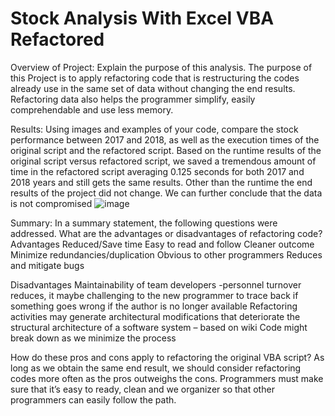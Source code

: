# Stock Analysis With Excel VBA Refactored
Overview of Project: Explain the purpose of this analysis.
The purpose of this Project is to apply refactoring code that is restructuring the codes already use in the same set of data without changing the end results. Refactoring data also helps the programmer simplify, easily comprehendable and use less memory.

Results:
Using images and examples of your code, compare the stock performance between 2017 and 2018, as well as the execution times of the original script and the refactored script. Based on the runtime results of the original script versus refactored script, we saved a tremendous amount of time in the refactored script averaging 0.125 seconds for both 2017 and 2018 years and still gets the same results. Other than the runtime the end results of the project did not change. We can further conclude that the data is not compromised
![image](https://user-images.githubusercontent.com/93121665/141268437-8b92dcef-6221-478c-90d8-f182210affaf.png)

Summary: In a summary statement, the following questions were addressed.
What are the advantages or disadvantages of refactoring code? 
Advantages
Reduced/Save time
Easy to read and follow
Cleaner outcome
Minimize redundancies/duplication
Obvious to other programmers
Reduces and mitigate bugs

Disadvantages
Maintainability of team developers -personnel turnover reduces, it maybe challenging to the new programmer to trace back if something goes wrong if the author is no longer available
Refactoring activities may generate architectural modifications that deteriorate the structural architecture of a software system – based on wiki
Code might break down as we minimize the process

How do these pros and cons apply to refactoring the original VBA script?
As long as we obtain the same end result, we should consider refactoring codes more often as the pros outweighs the cons. Programmers must make sure that it’s easy to ready, clean and we organizer so that other programmers can easily follow the path.


